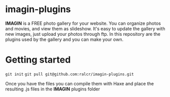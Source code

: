 imagin-plugins
==============

**IMAGIN** is a FREE photo gallery for your website. You can organize photos and movies, and view them as slideshow. It's easy to update the gallery with new images, just upload your photos through ftp. In this repository are the plugins used by the gallery and you can make your own.


Getting started
===============

`git init`
`git pull git@github.com:ralcr/imagin-plugins.git`

Once you have the files you can compile them with Haxe and place the resulting .js files in the **IMAGIN** plugins folder